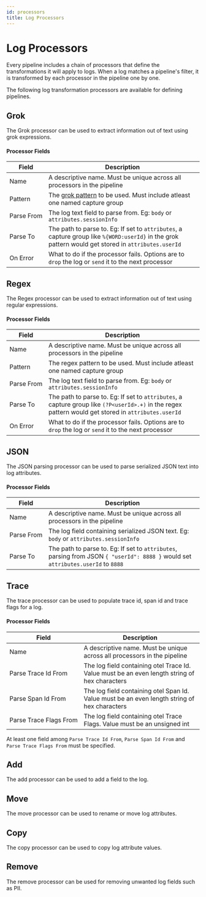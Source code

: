 ```yaml
---
id: processors
title: Log Processors
---
```


# Log Processors

Every pipeline includes a chain of processors that define the transformations it will apply to logs.
When a log matches a pipeline's filter, it is transformed by each
processor in the pipeline one by one.

The following log transformation processors are available for 
defining pipelines.

## Grok
The Grok processor can be used to extract information out of text 
using grok expressions.  

#### Processor Fields
|     Field     |   Description   |
|---------------|-----------------|
|     Name      | A descriptive name. Must be unique across all processors in the pipeline |
|     Pattern      | The [grok pattern](https://grokdebugger.com/) to be used. Must include atleast one named capture group |
|     Parse&#160;From      | The log text field to parse from. Eg: `body` or `attributes.sessionInfo` |
|     Parse&#160;To      | The path to parse to. Eg: If set to `attributes`, a capture group like `%{WORD:userId}` in the grok pattern would get stored in `attributes.userId` |
|     On&#160;Error     | What to do if the processor fails. Options are to `drop` the log or `send` it to the next processor  |

## Regex
The Regex processor can be used to extract information out of text
using regular expressions.

#### Processor Fields
|     Field     |   Description   |
|---------------|-----------------|
|     Name      | A descriptive name. Must be unique across all processors in the pipeline |
|     Pattern      | The regex pattern to be used. Must include atleast one named capture group |
|     Parse&#160;From      | The log text field to parse from. Eg: `body` or `attributes.sessionInfo` |
|     Parse&#160;To      | The path to parse to. Eg: If set to `attributes`, a capture group like `(?P<userId>.+)` in the regex pattern would get stored in `attributes.userId` |
|     On&#160;Error     | What to do if the processor fails. Options are to `drop` the log or `send` it to the next processor  |


## JSON
The JSON parsing processor can be used to parse serialized JSON text into log attributes.

#### Processor Fields
|     Field     |   Description   |
|---------------|-----------------|
|     Name      | A descriptive name. Must be unique across all processors in the pipeline |
|     Parse&#160;From      | The log field containing serialized JSON text. Eg: `body` or `attributes.sessionInfo` |
|     Parse&#160;To      | The path to parse to. Eg: If set to `attributes`, parsing from JSON `{ "userId": 8888 }` would set `attributes.userId` to `8888` |

## Trace
The trace processor can be used to populate trace id, span id and trace flags for a log.

#### Processor Fields
|     Field     |   Description   |
|---------------|-----------------|
|     Name      | A descriptive name. Must be unique across all processors in the pipeline |
|     Parse&#160;Trace&#160;Id&#160;From   | The log field containing otel Trace Id. Value must be an even length string of hex characters |
|     Parse&#160;Span&#160;Id&#160;From    | The log field containing otel Span Id. Value must be an even length string of hex characters |
|     Parse&#160;Trace&#160;Flags&#160;From    | The log field containing otel Trace Flags. Value must be an unsigned int |

At least one field among `Parse Trace Id From`, `Parse Span Id From` and `Parse Trace Flags From` must be specified.

## Add
The add processor can be used to add a field to the log.

## Move
The move processor can be used to rename or move log attributes.

## Copy
The copy processor can be used to copy log attribute values.

## Remove
The remove processor can be used for removing unwanted log fields such as PII.